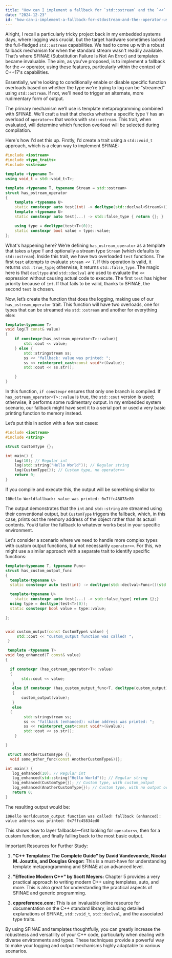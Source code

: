 ```yaml
---
title: "How can I implement a fallback for `std::ostream` and the `<<` operator using SFINAE and templates in C++17?"
date: "2024-12-23"
id: "how-can-i-implement-a-fallback-for-stdostream-and-the--operator-using-sfinae-and-templates-in-c17"
---
```


Alright,  I recall a particularly tricky project back in my embedded systems days, where logging was crucial, but the target hardware sometimes lacked the full-fledged `std::ostream` capabilities. We had to come up with a robust fallback mechanism for when the standard stream wasn't readily available. That’s where SFINAE (Substitution Failure Is Not An Error) and templates became invaluable. The aim, as you've proposed, is to implement a fallback for the `<<` operator, using these features, particularly within the context of C++17's capabilities.

Essentially, we're looking to conditionally enable or disable specific function overloads based on whether the type we're trying to log can be "streamed" using `std::ostream`. If not, we'll need to trigger an alternate, more rudimentary form of output.

The primary mechanism we’ll use is template metaprogramming combined with SFINAE. We’ll craft a trait that checks whether a specific type `T` has an overload of `operator<<` that works with `std::ostream`. This trait, when evaluated, will determine which function overload will be selected during compilation.

Here's how I'd set this up. Firstly, I’d create a trait using a `std::void_t` approach, which is a clean way to implement SFINAE:

```cpp
#include <iostream>
#include <type_traits>
#include <sstream>

template <typename T>
using void_t = std::void_t<T>;

template <typename T, typename Stream = std::ostream>
struct has_ostream_operator
{
    template <typename U>
    static constexpr auto test(int) -> decltype(std::declval<Stream&>() << std::declval<U>(), std::true_type{}){ return {}; }
    template <typename U>
    static constexpr auto test(...) -> std::false_type { return {}; }

    using type = decltype(test<T>(0));
    static constexpr bool value = type::value;
};


```

What's happening here? We’re defining `has_ostream_operator` as a template that takes a type `T` and optionally a stream type `Stream` (which defaults to `std::ostream`). Inside this trait, we have two overloaded `test` functions. The first `test` attempts to evaluate `stream << T`. If this operation is valid, it returns `std::true_type`; otherwise, it returns `std::false_type`. The magic here is that `decltype` and `std::declval` are used to evaluate the `<<` expression without causing actual code to execute. The first `test` has higher priority because of `int`. If that fails to be valid, thanks to SFINAE, the second `test` is chosen.

Now, let’s create the function that does the logging, making use of our `has_ostream_operator` trait. This function will have two overloads, one for types that can be streamed via `std::ostream` and another for everything else:

```cpp
template<typename T>
void log(T const& value)
{
    if constexpr(has_ostream_operator<T>::value){
        std::cout << value;
    } else {
        std::stringstream ss;
        ss << "fallback: value was printed: ";
        ss << reinterpret_cast<const void*>(&value);
        std::cout << ss.str();

    }
}
```

In this function, `if constexpr` ensures that only one branch is compiled. If `has_ostream_operator<T>::value` is true, the `std::cout` version is used; otherwise, it performs some rudimentary output. In my embedded system scenario, our fallback might have sent it to a serial port or used a very basic printing function to memory instead.

Let’s put this in action with a few test cases:

```cpp
#include <iostream>
#include <string>

struct CustomType {};

int main() {
    log(10); // Regular int
    log(std::string("Hello World")); // Regular string
    log(CustomType{}); // Custom type, no operator<<
    return 0;
}

```

If you compile and execute this, the output will be something similar to:

```
10Hello Worldfallback: value was printed: 0x7ffc48878e80
```

The output demonstrates that the `int` and `std::string` are streamed using their conventional output, but `CustomType` triggers the fallback, which, in this case, prints out the memory address of the object rather than its actual contents. You’d tailor the fallback to whatever works best in your specific environment.

Let's consider a scenario where we need to handle more complex types with custom output functions, but not necessarily `operator<<`. For this, we might use a similar approach with a separate trait to identify specific functions:

```cpp
template<typename T, typename Func>
struct has_custom_output_func
{
  template<typename U>
  static constexpr auto test(int) -> decltype(std::declval<Func>()(std::declval<U>()), std::true_type{}) {return {};}

  template<typename U>
    static constexpr auto test(...) -> std::false_type{ return {};}
  using type = decltype(test<T>(0));
  static constexpr bool value = type::value;

};


void custom_output(const CustomType& value) {
     std::cout << "custom_output function was called! ";
 }

 template <typename T>
void log_enhanced(T const& value)
{

  if constexpr (has_ostream_operator<T>::value)
  {
       std::cout << value;
   }
   else if constexpr (has_custom_output_func<T, decltype(custom_output)>::value)
   {
       custom_output(value);
   }
   else
  {
        std::stringstream ss;
        ss << "fallback (enhanced): value address was printed: ";
        ss << reinterpret_cast<const void*>(&value);
        std::cout << ss.str();
    }

}

 struct AnotherCustomType {};
  void some_other_func(const AnotherCustomType&){};

int main() {
   log_enhanced(10); // Regular int
   log_enhanced(std::string("Hello World")); // Regular string
   log_enhanced(CustomType{}); // Custom type, with custom_output
   log_enhanced(AnotherCustomType{}); // Custom type, with no output or operator
   return 0;
}

```

The resulting output would be:

```
10Hello Worldcustom_output function was called! fallback (enhanced): value address was printed: 0x7ffc45834ed0
```

This shows how to layer fallbacks—first looking for `operator<<`, then for a custom function, and finally falling back to the most basic output.

Important Resources for Further Study:

1.  **"C++ Templates: The Complete Guide" by David Vandevoorde, Nicolai M. Josuttis, and Douglas Gregor:** This is a must-have for understanding template metaprogramming and SFINAE at an advanced level.

2.  **"Effective Modern C++" by Scott Meyers:** Chapter 5 provides a very practical approach to writing modern C++ using templates, auto, and more. This is also great for understanding the practical aspects of SFINAE and generic programming.

3.  **cppreference.com:** This is an invaluable online resource for documentation on the C++ standard library, including detailed explanations of SFINAE, `std::void_t`, `std::declval`, and the associated type traits.

By using SFINAE and templates thoughtfully, you can greatly increase the robustness and versatility of your C++ code, particularly when dealing with diverse environments and types. These techniques provide a powerful way to make your logging and output mechanisms highly adaptable to various scenarios.
